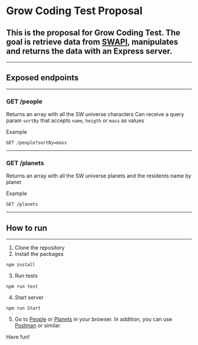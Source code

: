 # Grow Coding Test Proposal #

This is the proposal for Grow Coding Test.
The goal is retrieve data from [SWAPI](https://swapi.dev/), manipulates and returns the data with an Express server.
----------

----------

## Exposed endpoints
----------
### GET /people  

Returns an array with all the SW universe characters
Can receive a query param `sortBy` that accepts `name`, `heigth` or `mass` as values

Example 
```
GET /people?sortBy=mass
```
----------

### GET /planets
Returns an array with all the SW universe planets and the residents name by planet

Example

``` 
GET /planets
```
----------
## How to run
----------
1. Clone the repository
2. Install the packages
  ```
  npm install
  ```
3. Run tests
```
npm run test
```

4. Start server
```
npm run Start
```

5. Go to [People](https://localhost:3000/people) or [Planets](https://localhost:3000/planets) in your browser. In addition, you can use [Postman](https://www.postman.com/) or similar.


Have fun!
